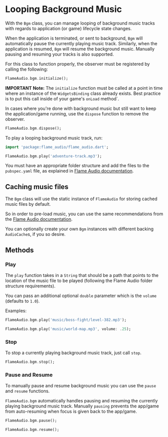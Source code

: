 # Looping Background Music

With the `Bgm` class, you can manage looping of background music tracks with regards to application
(or game) lifecycle state changes.

When the application is terminated, or sent to background, `Bgm` will automatically pause
the currently playing music track. Similarly, when the application is resumed, `Bgm` will resume the
background music. Manually pausing and resuming your tracks is also supported.

For this class to function properly, the observer must be registered by calling the following:

```dart
FlameAudio.bgm.initialize();
```

**IMPORTANT Note:** The `initialize` function must be called at a point in time where an instance of
the `WidgetsBinding` class already exists. Best practice is to put this call inside of your game's
`onLoad` method`.

In cases where you're done with background music but still want to keep the application/game
running, use the `dispose` function to remove the observer.

```dart
FlameAudio.bgm.dispose();
```

To play a looping background music track, run:

```dart
import 'package:flame_audio/flame_audio.dart';

FlameAudio.bgm.play('adventure-track.mp3');
```

You must have an appropriate folder structure and add the files to the `pubspec.yaml` file, as
explained in [Flame Audio documentation](audio.md).


## Caching music files

The `Bgm` class will use the static instance of `FlameAudio` for storing cached
music files by default.

So in order to pre-load music, you can use the same recommendations from the
[Flame Audio documentation](audio.md).

You can optionally create your own `Bgm` instances with different backing `AudioCache`s,
if you so desire.


## Methods


### Play

The `play` function takes in a `String` that should be a path that points to the location of the
music file to be played (following the Flame Audio folder structure requirements).

You can pass an additional optional `double` parameter which is the `volume` (defaults to `1.0`).

Examples:

```dart
FlameAudio.bgm.play('music/boss-fight/level-382.mp3');
```

```dart
FlameAudio.bgm.play('music/world-map.mp3', volume: .25);
```


### Stop

To stop a currently playing background music track, just call `stop`.

```dart
FlameAudio.bgm.stop();
```


### Pause and Resume

To manually pause and resume background music you can use the `pause` and `resume` functions.

`FlameAudio.bgm` automatically handles pausing and resuming the currently playing background music
track. Manually `pausing` prevents the app/game from auto-resuming when focus is given back to the
app/game.

```dart
FlameAudio.bgm.pause();
```

```dart
FlameAudio.bgm.resume();
```

